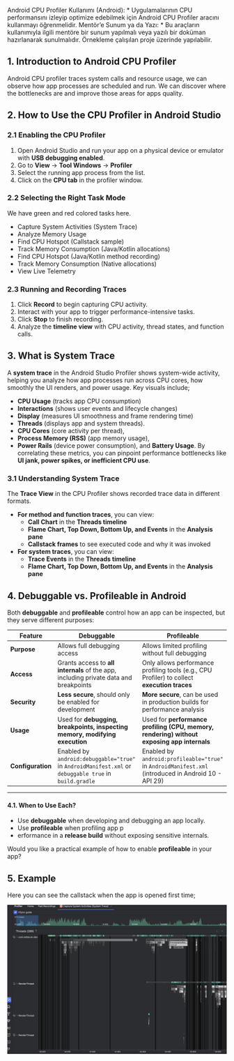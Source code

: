  Android CPU Profiler Kullanımı (Android): * Uygulamalarının CPU performansını izleyip optimize edebilmek için Android CPU Profiler aracını kullanmayı öğrenmelidir. Mentör’e Sunum ya da Yazı: * Bu araçların kullanımıyla ilgili mentöre bir sunum yapılmalı veya yazılı bir doküman hazırlanarak sunulmalıdır. Örnekleme çalışılan proje üzerinde yapılabilir.
## 1. Introduction to Android CPU Profiler
Android CPU profiler traces system calls and resource usage, we can observe how app processes are scheduled and run.
We can discover where the bottlenecks are and improve those areas for apps quality.
## 2. How to Use the CPU Profiler in Android Studio
### 2.1 Enabling the CPU Profiler
1. Open Android Studio and run your app on a physical device or emulator with **USB debugging enabled**.
2. Go to **View** → **Tool Windows** → **Profiler**
3. Select the running app process from the list.
4. Click on the **CPU tab** in the profiler window.
### 2.2 Selecting the Right Task Mode
We have green and red colored tasks here.
- Capture System Activities (System Trace)
- Analyze Memory Usage
- Find CPU Hotspot (Callstack sample)
- Track Memory Consumption (Java/Kotlin allocations)
- Find CPU Hotspot (Java/Kotlin method recording)
- Track Memory Consumption (Native allocations)
- View Live Telemetry

### 2.3 Running and Recording Traces
1. Click **Record** to begin capturing CPU activity.
2. Interact with your app to trigger performance-intensive tasks.
3. Click **Stop** to finish recording.
4. Analyze the **timeline view** with CPU activity, thread states, and function calls.

## 3. What is System Trace
A **system trace** in the Android Studio Profiler shows system-wide activity, helping you analyze how app processes run across CPU cores, how smoothly the UI renders, and power usage. 
Key visuals include;
- **CPU Usage** (tracks app CPU consumption) 
- **Interactions** (shows user events and lifecycle changes)
- **Display** (measures UI smoothness and frame rendering time)
- **Threads** (displays app and system threads). 
- **CPU Cores** (core activity per thread), 
- **Process Memory (RSS)** (app memory usage),
- **Power Rails** (device power consumption), and **Battery Usage**. 
By correlating these metrics, you can pinpoint performance bottlenecks like **UI jank, power spikes, or inefficient CPU use**.

### 3.1 Understanding System Trace
The **Trace View** in the CPU Profiler shows recorded trace data in different formats.
- **For method and function traces**, you can view:
	- **Call Chart** in the **Threads timeline**
	- **Flame Chart, Top Down, Bottom Up, and Events** in the **Analysis pane**
	- **Callstack frames** to see executed code and why it was invoked
- **For system traces**, you can view:    
    - **Trace Events** in the **Threads timeline**
    - **Flame Chart, Top Down, Bottom Up, and Events** in the **Analysis pane**


## 4. Debuggable vs. Profileable in Android

Both **debuggable** and **profileable** control how an app can be inspected, but they serve different purposes:

|Feature|**Debuggable**|**Profileable**|
|---|---|---|
|**Purpose**|Allows full debugging access|Allows limited profiling without full debugging|
|**Access**|Grants access to **all internals** of the app, including private data and breakpoints|Only allows performance profiling tools (e.g., CPU Profiler) to collect **execution traces**|
|**Security**|**Less secure**, should only be enabled for development|**More secure**, can be used in production builds for performance analysis|
|**Usage**|Used for **debugging, breakpoints, inspecting memory, modifying execution**|Used for **performance profiling (CPU, memory, rendering) without exposing app internals**|
|**Configuration**|Enabled by `android:debuggable="true"` in `AndroidManifest.xml` or `debuggable true` in `build.gradle`|Enabled by `android:profileable="true"` in `AndroidManifest.xml` (introduced in Android 10 - API 29)|

---

#### 4.1. When to Use Each?

- Use **debuggable** when developing and debugging an app locally.
- Use **profileable** when profiling app p
- erformance in a **release build** without exposing sensitive internals.

Would you like a practical example of how to enable **profileable** in your app?
## 5. Example
Here you can see the callstack when the app is opened first time;

![plot](example.png)